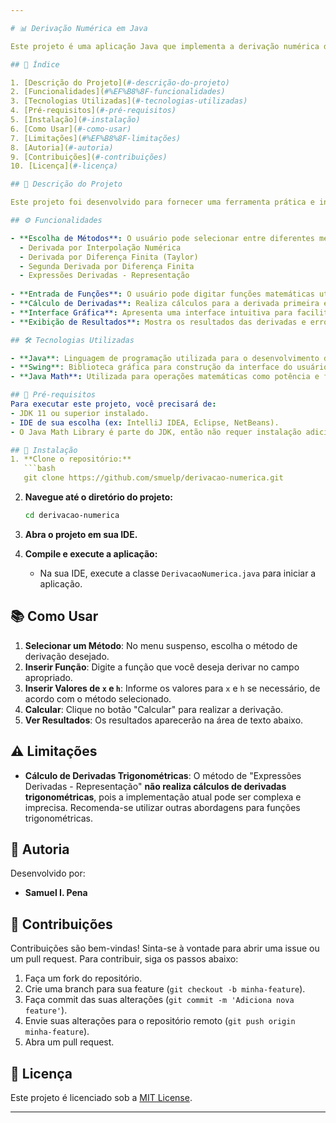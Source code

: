 ```yaml
---

# 📊 Derivação Numérica em Java

Este projeto é uma aplicação Java que implementa a derivação numérica de funções matemáticas, utilizando métodos de diferenciação. A interface gráfica é construída com Swing, permitindo ao usuário selecionar métodos de derivação, inserir funções e visualizar os resultados. Este projeto foi desenvolvido no contexto da disciplina de **Matemática Computacional**.

## 📑 Índice

1. [Descrição do Projeto](#-descrição-do-projeto)
2. [Funcionalidades](#%EF%B8%8F-funcionalidades)
3. [Tecnologias Utilizadas](#-tecnologias-utilizadas)
4. [Pré-requisitos](#-pré-requisitos)
5. [Instalação](#-instalação)
6. [Como Usar](#-como-usar)
7. [Limitações](#%EF%B8%8F-limitações)
8. [Autoria](#-autoria)
9. [Contribuições](#-contribuições)
10. [Licença](#-licença)

## 📝 Descrição do Projeto

Este projeto foi desenvolvido para fornecer uma ferramenta prática e interativa para o cálculo de derivadas numéricas. Os usuários podem escolher entre diferentes métodos de derivação, como diferença finita e interpolação numérica. A aplicação é útil para estudantes e profissionais que desejam explorar conceitos de cálculo diferencial. Este projeto pode ser visto como uma continuação de um projeto anterior, com melhorias e novas funcionalidades.

## ⚙️ Funcionalidades

- **Escolha de Métodos**: O usuário pode selecionar entre diferentes métodos de derivação, incluindo:
  - Derivada por Interpolação Numérica
  - Derivada por Diferença Finita (Taylor)
  - Segunda Derivada por Diferença Finita
  - Expressões Derivadas - Representação
    
- **Entrada de Funções**: O usuário pode digitar funções matemáticas utilizando a notação apropriada (apenas números e a variável `x`).
- **Cálculo de Derivadas**: Realiza cálculos para a derivada primeira e segunda das funções inseridas.
- **Interface Gráfica**: Apresenta uma interface intuitiva para facilitar a interação do usuário com a aplicação.
- **Exibição de Resultados**: Mostra os resultados das derivadas e erros relativos de maneira clara e organizada.

## 🛠 Tecnologias Utilizadas

- **Java**: Linguagem de programação utilizada para o desenvolvimento da aplicação.
- **Swing**: Biblioteca gráfica para construção da interface do usuário.
- **Java Math**: Utilizada para operações matemáticas como potência e funções exponenciais.

## 📝 Pré-requisitos
Para executar este projeto, você precisará de:
- JDK 11 ou superior instalado.
- IDE de sua escolha (ex: IntelliJ IDEA, Eclipse, NetBeans).
- O Java Math Library é parte do JDK, então não requer instalação adicional.

## 🚀 Instalação
1. **Clone o repositório:**
   ```bash
   git clone https://github.com/smuelp/derivacao-numerica.git
   ```

2. **Navegue até o diretório do projeto:**
   ```bash
   cd derivacao-numerica
   ```

3. **Abra o projeto em sua IDE.**

4. **Compile e execute a aplicação:**
   - Na sua IDE, execute a classe `DerivacaoNumerica.java` para iniciar a aplicação.

## 📚 Como Usar

1. **Selecionar um Método**: No menu suspenso, escolha o método de derivação desejado.
2. **Inserir Função**: Digite a função que você deseja derivar no campo apropriado.
3. **Inserir Valores de `x` e `h`**: Informe os valores para `x` e `h` se necessário, de acordo com o método selecionado.
4. **Calcular**: Clique no botão "Calcular" para realizar a derivação.
5. **Ver Resultados**: Os resultados aparecerão na área de texto abaixo.

## ⚠️ Limitações

- **Cálculo de Derivadas Trigonométricas**: O método de "Expressões Derivadas - Representação" **não realiza cálculos de derivadas trigonométricas**, pois a implementação atual pode ser complexa e imprecisa. Recomenda-se utilizar outras abordagens para funções trigonométricas.

## 👤 Autoria
Desenvolvido por:
- **Samuel I. Pena**

## 🤝 Contribuições

Contribuições são bem-vindas! Sinta-se à vontade para abrir uma issue ou um pull request. Para contribuir, siga os passos abaixo:
1. Faça um fork do repositório.
2. Crie uma branch para sua feature (`git checkout -b minha-feature`).
3. Faça commit das suas alterações (`git commit -m 'Adiciona nova feature'`).
4. Envie suas alterações para o repositório remoto (`git push origin minha-feature`).
5. Abra um pull request.

## 📄 Licença
Este projeto é licenciado sob a [MIT License](LICENSE).

---
```

